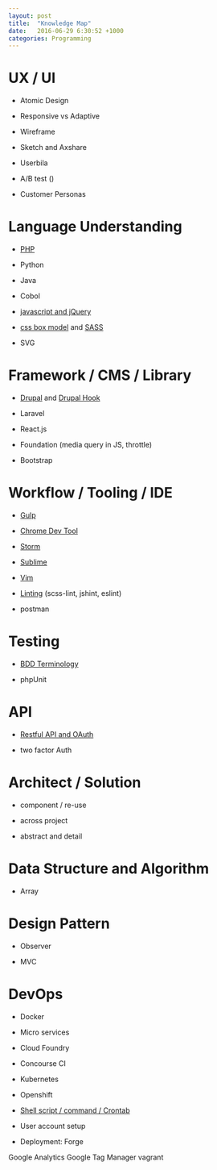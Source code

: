 ```yaml
---
layout: post
title:  "Knowledge Map"
date:   2016-06-29 6:30:52 +1000
categories: Programming
---
```


UX / UI
=======

- Atomic Design

- Responsive vs Adaptive

- Wireframe

- Sketch and Axshare

- Userbila

- A/B test ()

- Customer Personas

Language Understanding
======================

- [PHP](http://ericatsydney.github.io/programming/2016/06/22/php-basic.html) 

- Python

- Java

- Cobol

- [javascript and jQuery](http://ericatsydney.github.io/programming/2016/06/22/js-jquery-basic.html)

- [css box model](http://ericatsydney.github.io/programming/2016/05/30/understanding-css-box-model.html) and [SASS](http://ericatsydney.github.io/programming/2016/06/22/sass-101.html)
 
- SVG

Framework / CMS / Library
=========================

- [Drupal](http://ericatsydney.github.io/programming/2016/05/24/drupal.html) and [Drupal Hook](http://ericatsydney.github.io/programming/2016/05/24/drupal-hook.html)  

- Laravel

- React.js

- Foundation (media query in JS, throttle)

- Bootstrap

Workflow / Tooling / IDE
========================

- [Gulp](http://ericatsydney.github.io/programming/2016/07/23/gulp-setup.html) 

- [Chrome Dev Tool](http://ericatsydney.github.io/thinking/2016/05/29/chrome-devel-tool.html) 

- [Storm](http://ericatsydney.github.io/programming/2016/06/04/Storm-insight.html)
 
- [Sublime](http://ericatsydney.github.io/programming/2016/06/21/Sublime-tricks.html) 

- [Vim](http://ericatsydney.github.io/programming/2016/06/22/journey-to-vim.html) 

- [Linting](http://ericatsydney.github.io/programming/2016/07/15/linting.html) (scss-lint, jshint, eslint)

- postman

Testing
=======

- [BDD Terminology](/programming/2016/07/14/BDD-terminology.html) 

- phpUnit

API
===

- [Restful API and OAuth](http://ericatsydney.github.io/programming/2016/06/13/restful-api.html) 

- two factor Auth

Architect / Solution
====================

- component / re-use

- across project

- abstract and detail

Data Structure and Algorithm
============================

- Array

Design Pattern 
==============

- Observer

- MVC

DevOps
======

- Docker

- Micro services

- Cloud Foundry

- Concourse CI

- Kubernetes

- Openshift

- [Shell script / command / Crontab](http://ericatsydney.github.io/programming/2016/06/22/shell-and-linux.html) 

- User account setup

- Deployment: Forge



Google Analytics
Google Tag Manager
vagrant
